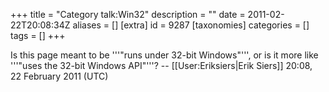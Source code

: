 +++
title = "Category talk:Win32"
description = ""
date = 2011-02-22T20:08:34Z
aliases = []
[extra]
id = 9287
[taxonomies]
categories = []
tags = []
+++

Is this page meant to be '''"runs under 32-bit Windows"''', or is it more like '''"uses the 32-bit Windows API"'''? -- [[User:Eriksiers|Erik Siers]] 20:08, 22 February 2011 (UTC)

